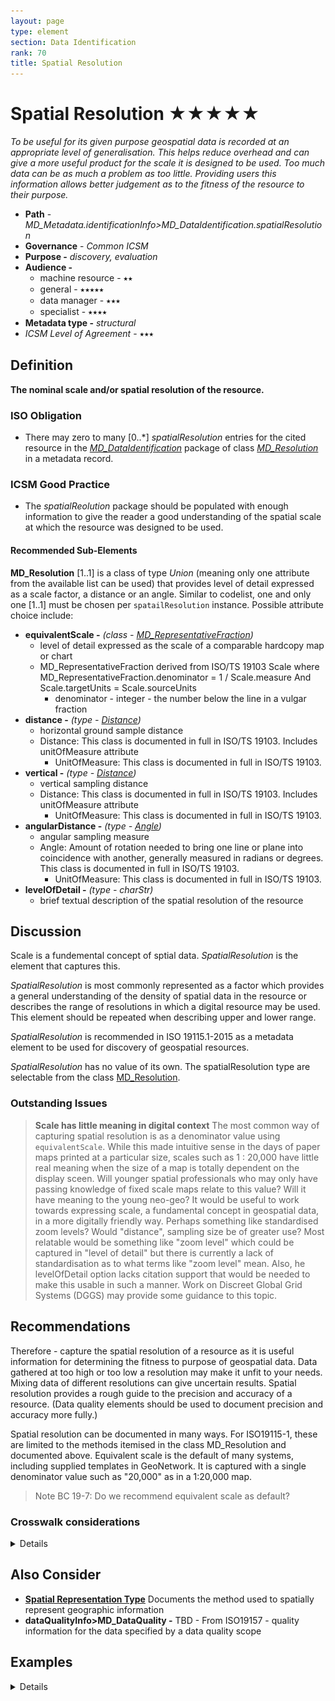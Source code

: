 ```yaml
---
layout: page
type: element
section: Data Identification
rank: 70
title: Spatial Resolution
---
```

#  Spatial Resolution ★★★★★
*To be useful for its given purpose geospatial data is recorded at an appropriate level of generalisation. This helps reduce overhead and can give a more useful product for the scale it is designed to be used. Too much data can be as much a problem as too little. Providing users this information allows better judgement as to the fitness of the resource to their purpose.*

- **Path** - *MD_Metadata.identificationInfo>MD_DataIdentification.spatialResolution*
- **Governance** -  *Common ICSM*
- **Purpose -** *discovery, evaluation*
- **Audience -**
  - machine resource - ⭑⭑
  - general - ⭑⭑⭑⭑⭑
  - data manager - ⭑⭑⭑
  - specialist - ⭑⭑⭑⭑
- **Metadata type -** *structural*
- *ICSM Level of Agreement* - ⭑⭑⭑

## Definition
**The nominal scale and/or spatial resolution of the resource.**

### ISO Obligation
- There may zero to many [0..\*] *spatialResolution* entries for the cited resource in the  *[MD_DataIdentification](./class-MD_DataIdentification)* package of class *[MD_Resolution](http://wiki.esipfed.org/index.php/MD_Resolution)* in a metadata record.

### ICSM Good Practice
- The *spatialReolution* package should be populated with enough information to give the reader a good understanding of the spatial scale at which the resource was designed to be used.

#### Recommended Sub-Elements
**MD_Resolution** [1..1] is a class of type *Union* (meaning only one attribute from the available list can be used) that provides level of detail expressed as a scale factor, a distance or an angle. Similar to codelist, one and only one [1..1] must be chosen per `spatailResolution` instance. Possible attribute choice include:
- **equivalentScale -** *(class - [MD_RepresentativeFraction](http://wiki.esipfed.org/index.php/MD_RepresentativeFraction))* 
  - level of detail expressed as the scale of a comparable hardcopy map or chart
  - MD_RepresentativeFraction derived from ISO/TS 19103 Scale where MD_RepresentativeFraction.denominator = 1 / Scale.measure And Scale.targetUnits = Scale.sourceUnits
    * denominator - integer - the number below the line in a vulgar fraction
- **distance -**  *(type - [Distance](http://wiki.esipfed.org/index.php/Distance))*  
  * horizontal ground sample distance
  * Distance: This class is documented in full in ISO/TS 19103. Includes unitOfMeasure attribute 
    * UnitOfMeasure: This class is documented in full in ISO/TS 19103. 
- **vertical -** *(type - [Distance](http://wiki.esipfed.org/index.php/Distance))*  
    * vertical sampling distance
    * Distance: This class is documented in full in ISO/TS 19103. Includes unitOfMeasure attribute 
      * UnitOfMeasure: This class is documented in full in ISO/TS 19103.
- **angularDistance -** *(type - [Angle](http://wiki.esipfed.org/index.php/Angle))*  
  * angular sampling measure
  * Angle: Amount of rotation needed to bring one line or plane into coincidence with another, generally measured in radians or degrees. This class is documented in full in ISO/TS 19103.
    * UnitOfMeasure: This class is documented in full in ISO/TS 19103.
- **levelOfDetail -** *(type - charStr)* 
  - brief textual description of the spatial resolution of the resource

## Discussion

Scale is a fundemental concept of sptial data. *SpatialResolution* is the element that captures this.

*SpatialResolution* is most commonly represented as a factor which provides a general understanding of the density of spatial data in the resource or describes the range of resolutions in which a digital resource may be used.  This element should be repeated when describing upper and lower range.

*SpatialResolution* is recommended in ISO 19115.1-2015 as a metadata element to be used for discovery of geospatial resources.

*SpatialResolution* has no value of its own. The spatialResolution type are selectable from the class [MD_Resolution](http://wiki.esipfed.org/index.php/MD_Resolution).

### Outstanding Issues
> **Scale has little meaning in digital context**
The most common way of capturing spatial resolution is as a denominator value using `equivalentScale`.  While this made intuitive sense in the days of paper maps printed at a particular size, scales such as 1 : 20,000 have little real meaning when the size of a map is totally dependent on the display sceen. Will younger spatial professionals who may only have passing knowledge of fixed scale maps relate to this value? Will it have meaning to the young neo-geo? It would be useful to work towards expressing scale, a fundamental concept in geospatial data, in a more digitally friendly way.  Perhaps something like standardised zoom levels?
Would "distance", sampling size be of greater use? Most relatable would be something like "zoom level" which could be captured in "level of detail" but there is currently a lack of standardisation as to what terms like "zoom level" mean. Also, he levelOfDetail option lacks citation support that would be needed to make this usable in such a manner. Work on Discreet Global Grid Systems (DGGS) may provide some guidance to this topic.

## Recommendations
Therefore - capture the spatial resolution of a resource as it is useful information for determining the fitness to purpose of geospatial data. Data gathered at too high or too low a resolution may make it unfit to your needs. Mixing data of different resolutions can give uncertain results. Spatial resolution provides a rough guide to the precision and accuracy of a resource. (Data quality elements should be used to document precision and accuracy more fully.)

Spatial resolution can be documented in many ways. For ISO19115-1, these are limited to the methods itemised in the class MD_Resolution and documented above. Equivalent scale is the default of many systems, including supplied templates in GeoNetwork. It is captured with a single denominator value such as "20,000" as in a 1:20,000 map.

> Note BC 19-7: Do we recommend equivalent scale as default?

### Crosswalk considerations

<details>

#### Dublin core / CKAN / data.govt.nz
Maps to ?

#### DCAT
Maps to ?

#### RIF-CS
Maps to ?

</details>

## Also Consider

- **[Spatial Representation Type](./SpatialRepresentationType)** Documents the method used to spatially represent geographic information
- **dataQualityInfo>MD_DataQuality -** TBD - From ISO19157 - quality information for the data specified by a data quality scope 

## Examples

<details>

### ABARES
```
    <mri:spatialResolution><mri:MD_Resolution>
        <mri:distance><gco:Distance uom="metre">123</gco:Distance></mri:distance>
    </mri:MD_Resolution></mri:spatialResolution>
    <mri:spatialResolution><mri:MD_Resolution>
        <mri:angularDistance><gco:Angle uom="degreeLatitude">0.1</gco:Angle></mri:angularDistance>
    </mri:MD_Resolution></mri:spatialResolution>
    <mri:spatialResolution><mri:MD_Resolution>
        <mri:angularDistance><gco:Angle uom="degreeLongitude">0.05</gco:Angle></mri:angularDistance>
    </mri:MD_Resolution></mri:spatialResolution>
    <mri:spatialResolution><mri:MD_Resolution>
        <mri:vertical><gco:Distance uom="metre">123</gco:Distance></mri:vertical>
    </mri:MD_Resolution></mri:spatialResolution>
```

### GA
```
    <mri:spatialResolution>
        <mri:MD_Resolution>
            <mri:levelOfDetail>
               <gco:CharacterString>1:1000000 to 1:2000000</gco:CharacterString>
            </mri:levelOfDetail>
        </mri:MD_Resolution>
    </mri:spatialResolution>
```
> Note BC 11-6: This example from GA, shown here as levelOfDetail, would more appropriately be captured as equivalentScale. But interestingly, this information is sharing the range in which the data are useful.  This is a useful approach, but is this standard sufficiently able to support this?


### XML -
```
<mdb:MD_Metadata>
....
   <mdb:identificationInfo>
      <mri:MD_DataIdentification>
      ....
         <mri:spatialResolution>
            <mri:MD_Resolution>
               <mri:distance>
                  <gco:Distance uom="m">1</gco:Distance>
               </mri:distance>
            </mri:MD_Resolution>
         </mri:spatialResolution>
         ....
      </mri:MD_DataIdentification>
   </mdb:identificationInfo>
....
</mdb:MD_Metadata>
```

### UML diagrams
Recommended elements highlighted in Yellow
![spatialResolution](../images/SpatialResolutionUML.png)

</details>
